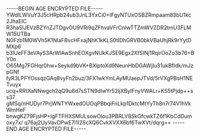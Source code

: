 -----BEGIN AGE ENCRYPTED FILE-----
YWdlLWVuY3J5cHRpb24ub3JnL3YxCi0+IFgyNTUxOSBZRmpaam83bU1kc2JhaElC
R3haSlJEVzBZYnZJTDgvOU9VRi9qZFhvaVFrCnIwTTZmWVZDR2tmU3FLMW15UTBa
N0Fzb1M0WVh5K1NlaFBvcHFxajNhK1kKLS0tIDhGRVB0bkVBaUhjRk9rYytDMXp6
b3lUeFF3eVAyS3ArWlAwSnhEOXgvNUkKJSE9Egx2XfSINj1RqirOoZo3b76+BY0n
O65Mg7FGHqr0hw+Seykd9bVK+BXiptoXd9NeunHbDGAWjIu31ukBfIdk/mJzpGNf
fyR3LPFYOssqzGAq8vyFn2buz/3FX1wkYmLAyMUaepJTVd/5rVXgPBsH1NETvuyx
ucq+RRtXaNNwgch2qQ9u8d7sSTN9dlwYr52ljXByIFnyVWALr+KS5tPjdp++ss37
gMSq/nHUDyr7PrjWNTYWxedOUOqPBbqiFnLkp1DktcMtYyTh8n7r74V1hVkWmHeF
bnwgKZ79FjsHP+IgFTFHXSMULsowOlou3PBRLV8SkGfcwkTZ6f1KbCdDumoxy7x/
q76aj2UyVavDPwE7l1I2ScXQ6CvkXVXX6bf6TwXVt/dqrg==
-----END AGE ENCRYPTED FILE-----
